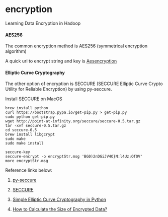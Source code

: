 # encryption
Learning Data Encryption in Hadoop

#### AES256
The common encryption method is AES256 (symmetrical encryption algorithm)

A quick url to encrypt string and key is [Aesencryption](http://aesencryption.net/)

#### Elliptic Curve Cryptography
The other option of encryption is SECCURE (SECCURE Elliptic Curve Crypto Utility for Reliable Encryption) by using py-seccure.

Install SECCURE on MacOS
```
brew install python
curl https://bootstrap.pypa.io/get-pip.py > get-pip.py
sudo python get-pip.py
wget http://point-at-infinity.org/seccure/seccure-0.5.tar.gz
tar -xvf seccure-0.5.tar.gz
cd seccure-0.5
brew install libgcrypt
sudo make
sudo make install

seccure-key
seccure-encrypt -o encryptStr.msg 'BG0)2nDGiJV4O}N:l4Uz;OfOV'
more encryptStr.msg
```

Reference links below:

1. [py-seccure](https://github.com/bwesterb/py-seccure)

2. [SECCURE](http://point-at-infinity.org/seccure/)

3. [Simple Elliptic Curve Cryptography in Python](https://blog.affien.com/archives/2013/04/16/simple-elliptic-curve-cryptography-in-python-compatible-with-seccure/comment-page-1/)

4. [How to Calculate the Size of Encrypted Data?](http://www.obviex.com/articles/CiphertextSize.pdf)
